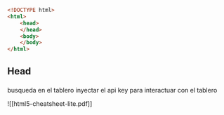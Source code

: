 
```html
<!DOCTYPE html>
<html>
	<head>
	</head>
	<body>
	</body>
</html>
```
## Head

### 







busqueda en el tablero
inyectar el api key para interactuar con el tablero

![[html5-cheatsheet-lite.pdf]]
